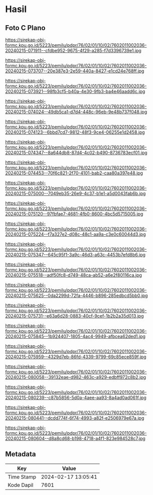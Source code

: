 # Hasil

## Foto C Plano

https://sirekap-obj-formc.kpu.go.id/5223/pemilu/pdpr/76/02/01/10/02/7602011002036-20240215-071911--cfdbe952-9675-4f29-a285-f7d3396739e1.jpg

https://sirekap-obj-formc.kpu.go.id/5223/pemilu/pdpr/76/02/01/10/02/7602011002036-20240215-073707--20e387e3-2e59-440a-8427-e1cd24e768ff.jpg

https://sirekap-obj-formc.kpu.go.id/5223/pemilu/pdpr/76/02/01/10/02/7602011002036-20240215-073921--98fb3cf5-b40a-4e30-9fb3-ba4e46aadd6c.jpg

https://sirekap-obj-formc.kpu.go.id/5223/pemilu/pdpr/76/02/01/10/02/7602011002036-20240215-074024--49db5ca1-d7d4-448c-96eb-9e48b737f048.jpg

https://sirekap-obj-formc.kpu.go.id/5223/pemilu/pdpr/76/02/01/10/02/7602011002036-20240215-074123--6bbd7cd7-9812-48f3-9ce4-06255e1d2458.jpg

https://sirekap-obj-formc.kpu.go.id/5223/pemilu/pdpr/76/02/01/10/02/7602011002036-20240215-074347--8a644db8-87d4-4c02-b490-8736783ecf01.jpg

https://sirekap-obj-formc.kpu.go.id/5223/pemilu/pdpr/76/02/01/10/02/7602011002036-20240215-074453--70f6c821-2f70-4101-bab2-caa80a397e48.jpg

https://sirekap-obj-formc.kpu.go.id/5223/pemilu/pdpr/76/02/01/10/02/7602011002036-20240215-075000--7049eb35-26e9-4c37-b1e1-a5d0043fab6b.jpg

https://sirekap-obj-formc.kpu.go.id/5223/pemilu/pdpr/76/02/01/10/02/7602011002036-20240215-075120--97fbfae7-4681-4fb0-8600-4bc5d5715005.jpg

https://sirekap-obj-formc.kpu.go.id/5223/pemilu/pdpr/76/02/01/10/02/7602011002036-20240215-075224--f7a327e2-d08c-48c1-aa9a-c3e0c60044d3.jpg

https://sirekap-obj-formc.kpu.go.id/5223/pemilu/pdpr/76/02/01/10/02/7602011002036-20240215-075347--645c95f1-3a9c-46d3-a63c-4453b7efd8b6.jpg

https://sirekap-obj-formc.kpu.go.id/5223/pemilu/pdpr/76/02/01/10/02/7602011002036-20240215-075518--adf50fc8-d749-48ca-ab52-a6e2f80116ca.jpg

https://sirekap-obj-formc.kpu.go.id/5223/pemilu/pdpr/76/02/01/10/02/7602011002036-20240215-075625--0da2299d-72fa-4446-b896-285edbcd5bb0.jpg

https://sirekap-obj-formc.kpu.go.id/5223/pemilu/pdpr/76/02/01/10/02/7602011002036-20240215-075731--e63a6d28-0883-40cf-9cef-1b2b2a35d013.jpg

https://sirekap-obj-formc.kpu.go.id/5223/pemilu/pdpr/76/02/01/10/02/7602011002036-20240215-075845--1b924407-1805-4ac4-9949-afbcea62ded1.jpg

https://sirekap-obj-formc.kpu.go.id/5223/pemilu/pdpr/76/02/01/10/02/7602011002036-20240215-075959--4329d7eb-86fd-4339-9799-69c85ece859f.jpg

https://sirekap-obj-formc.kpu.go.id/5223/pemilu/pdpr/76/02/01/10/02/7602011002036-20240215-080058--39132eae-d982-463c-a929-edbff972c8b2.jpg

https://sirekap-obj-formc.kpu.go.id/5223/pemilu/pdpr/76/02/01/10/02/7602011002036-20240215-080239--c87b5856-5d0a-4aee-aa93-8a4ad0ad061f.jpg

https://sirekap-obj-formc.kpu.go.id/5223/pemilu/pdpr/76/02/01/10/02/7602011002036-20240215-080441--dcdd774f-6f74-4993-a82f-e2506979e67a.jpg

https://sirekap-obj-formc.kpu.go.id/5223/pemilu/pdpr/76/02/01/10/02/7602011002036-20240215-080604--d8a8cd68-b198-4718-a4f1-823e984528c7.jpg


## Metadata

| Key        | Value               |
| ---------- | ------------------- |
| Time Stamp | 2024-02-17 13:05:41 |
| Kode Dapil | 7601                |



